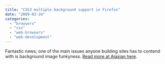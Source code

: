 ```yaml
---
title: "CSS3 multiple background support in Firefox"
date: "2009-03-24"
categories: 
  - "browsers"
  - "css"
  - "web-browsers"
  - "web-development"
---
```


Fantastic news; one of the main issues anyone building sites has to contend with is background image funkyness. [Read more at Ajaxian here](http://ajaxian.com/archives/firefox-support-for-css3-multiple-backgrounds).
